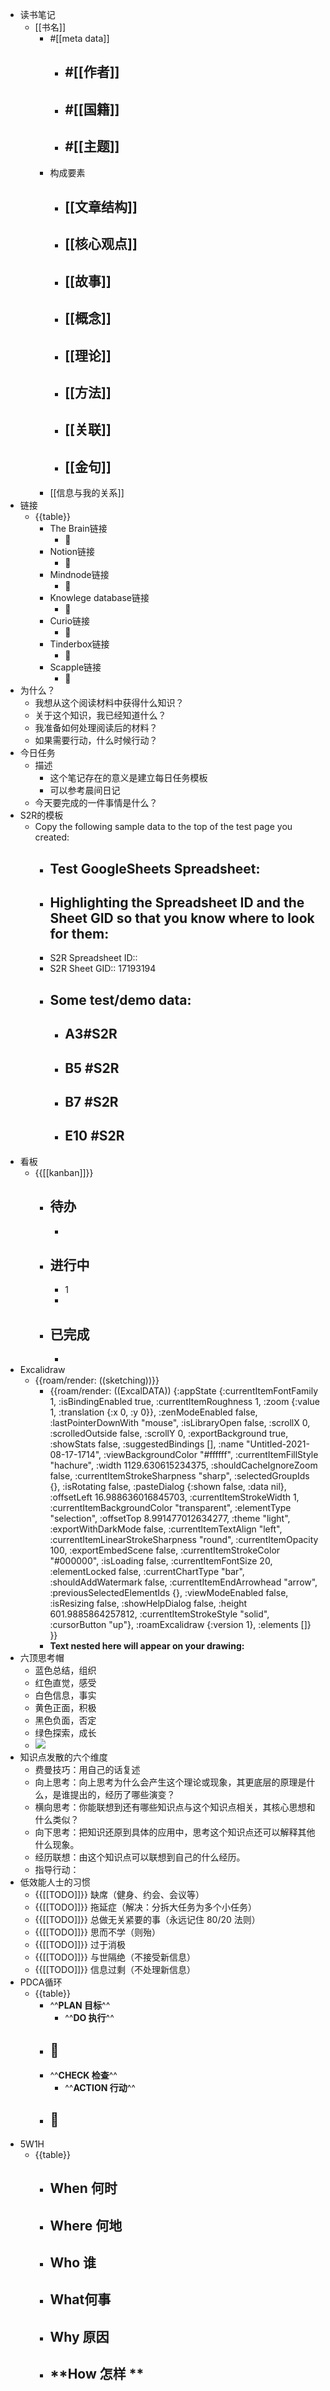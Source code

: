 - 读书笔记
    - [[书名]]
        - #[[meta data]]
            - #[[作者]]
                - 
            - #[[国籍]]
                - 
            - #[[主题]]
                - 
        - 构成要素
            - [[文章结构]]
                - 
            - [[核心观点]]
                - 
            - [[故事]]
                - 
            - [[概念]]
                - 
            - [[理论]]
                - 
            - [[方法]]
                - 
            - [[关联]]
                - 
            - [[金句]]
                - 
        - [[信息与我的关系]]
- 链接
    - {{table}}
        - The Brain链接
            - 🦩 
        - Notion链接
            - 🦩 
        - Mindnode链接
            - 🦩 
        - Knowlege database链接
            - 🦩 
        - Curio链接
            - 🦩 
        - Tinderbox链接
            - 🦩 
        - Scapple链接
            - 🦩 
- 为什么？
    - 我想从这个阅读材料中获得什么知识？
    - 关于这个知识，我已经知道什么？
    - 我准备如何处理阅读后的材料？
    - 如果需要行动，什么时候行动？
- 今日任务
    - 描述
        - 这个笔记存在的意义是建立每日任务模板
        - 可以参考晨间日记
    - 今天要完成的一件事情是什么？
- S2R的模板
    - Copy the following sample data to the top of the test page you created:
        - Test GoogleSheets Spreadsheet:
            - 
        - Highlighting the Spreadsheet ID and the Sheet GID so that you know where to look for them:
            - 
        - S2R Spreadsheet ID:: 
        - S2R Sheet GID:: 17193194
        - Some test/demo data:
            -  
            - A3#S2R
                - 
            - B5 #S2R
                - 
            - B7 #S2R
                - 
            - E10 #S2R
                - 
- 看板
    - {{[[kanban]]}}
        - 待办
            - 
            - 
        - 进行中
            - 
            - 1
            - 
        - 已完成
            - 
            - 
- Excalidraw
    - {{roam/render: ((sketching))}}
        - {{roam/render: ((ExcalDATA)) {:appState {:currentItemFontFamily 1, :isBindingEnabled true, :currentItemRoughness 1, :zoom {:value 1, :translation {:x 0, :y 0}}, :zenModeEnabled false, :lastPointerDownWith "mouse", :isLibraryOpen false, :scrollX 0, :scrolledOutside false, :scrollY 0, :exportBackground true, :showStats false, :suggestedBindings [], :name "Untitled-2021-08-17-1714", :viewBackgroundColor "#ffffff", :currentItemFillStyle "hachure", :width 1129.630615234375, :shouldCacheIgnoreZoom false, :currentItemStrokeSharpness "sharp", :selectedGroupIds {}, :isRotating false, :pasteDialog {:shown false, :data nil}, :offsetLeft 16.988636016845703, :currentItemStrokeWidth 1, :currentItemBackgroundColor "transparent", :elementType "selection", :offsetTop 8.991477012634277, :theme "light", :exportWithDarkMode false, :currentItemTextAlign "left", :currentItemLinearStrokeSharpness "round", :currentItemOpacity 100, :exportEmbedScene false, :currentItemStrokeColor "#000000", :isLoading false, :currentItemFontSize 20, :elementLocked false, :currentChartType "bar", :shouldAddWatermark false, :currentItemEndArrowhead "arrow", :previousSelectedElementIds {}, :viewModeEnabled false, :isResizing false, :showHelpDialog false, :height 601.9885864257812, :currentItemStrokeStyle "solid", :cursorButton "up"}, :roamExcalidraw {:version 1}, :elements []} }}
        - **Text nested here will appear on your drawing:**
- 六顶思考帽
    - 蓝色总结，组织
    - 红色直觉，感受
    - 白色信息，事实
    - 黄色正面，积极
    - 黑色负面，否定
    - 绿色探索，成长
    - ![](https://firebasestorage.googleapis.com/v0/b/firescript-577a2.appspot.com/o/imgs%2Fapp%2Fxinyiheng%2FLX6DVRNcKn.png?alt=media&token=a13371e8-e002-40fb-b2c7-22ff6d6bb09d)
- 知识点发散的六个维度
    - 费曼技巧：用自己的话复述
    - 向上思考：向上思考为什么会产生这个理论或现象，其更底层的原理是什么，是谁提出的，经历了哪些演变？
    - 横向思考：你能联想到还有哪些知识点与这个知识点相关，其核心思想和什么类似？
    - 向下思考：把知识还原到具体的应用中，思考这个知识点还可以解释其他什么现象。
    - 经历联想：由这个知识点可以联想到自己的什么经历。
    - 指导行动：
- 低效能人士的习惯
    - {{[[TODO]]}} 缺席（健身、约会、会议等）
    - {{[[TODO]]}} 拖延症（解决：分拆大任务为多个小任务）
    - {{[[TODO]]}} 总做无关紧要的事（永远记住 80/20 法则）
    - {{[[TODO]]}} 思而不学（则殆）
    - {{[[TODO]]}} 过于消极
    - {{[[TODO]]}} 与世隔绝（不接受新信息）
    - {{[[TODO]]}} 信息过剩（不处理新信息）
- PDCA循环
    - {{table}}
        - ^^**PLAN 目标**^^
            - ^^**DO 执行**^^
        - 🦩
            - 
        - ^^**CHECK 检查**^^
            - ^^**ACTION 行动**^^
        - 🦩
            - 
- 5W1H
    - {{table}}
        - **When 何时**
            - 
        - **Where 何地**
            - 
        - **Who 谁**
            - 
        - **What何事**
            - 
        - **Why 原因**
            - 
        - **How 怎样 **
            - 
